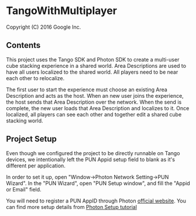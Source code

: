 TangoWithMultiplayer
===========================================
Copyright (C) 2016 Google Inc.


Contents
--------
This project uses the Tango SDK and Photon SDK to create a multi-user cube stacking experience in a shared world. Area Descriptions are used to have all users localized to the shared world. All players need to be near each other to relocalize.

The first user to start the experience must choose an existing Area Description and acts as the host. When an new user joins the experience, the host sends that Area Description over the network. When the send is complete, the new user loads that Area Description and localizes to it. Once localized, all players can see each other and together edit a shared cube stacking world.

Project Setup
--------------
Even though we configured the project to be directly runnable on Tango devices, we intentionally left the PUN Appid setup field to blank as it's different per application.

In order to set it up, open "Window->Photon Network Setting->PUN Wizard". In the "PUN Wizard", open "PUN Setup window", and fill the "Appid or Email" field.

You will need to register a PUN AppID through Photon [official website](https://www.photonengine.com/en/PUN). You can find more setup details from [Photon Setup tutorial](https://doc.photonengine.com/en/pun/current/getting-started/initial-setup)
